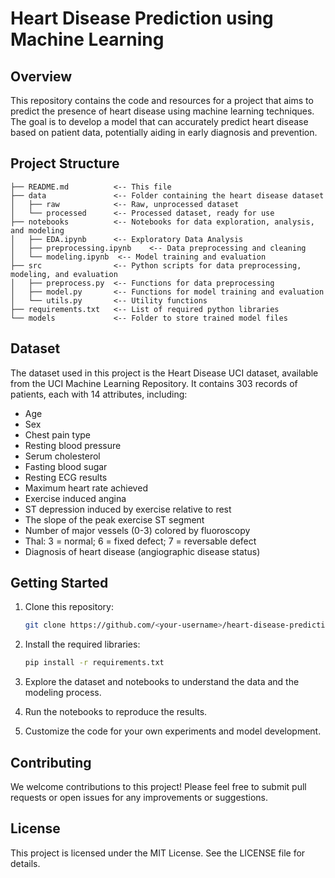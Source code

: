  # Heart Disease Prediction using Machine Learning

## Overview

This repository contains the code and resources for a project that aims to predict the presence of heart disease using machine learning techniques. The goal is to develop a model that can accurately predict heart disease based on patient data, potentially aiding in early diagnosis and prevention.

## Project Structure

```
├── README.md          <-- This file
├── data               <-- Folder containing the heart disease dataset
│   ├── raw            <-- Raw, unprocessed dataset
│   └── processed      <-- Processed dataset, ready for use
├── notebooks          <-- Notebooks for data exploration, analysis, and modeling
│   ├── EDA.ipynb      <-- Exploratory Data Analysis
│   ├── preprocessing.ipynb    <-- Data preprocessing and cleaning
│   └── modeling.ipynb  <-- Model training and evaluation
├── src                <-- Python scripts for data preprocessing, modeling, and evaluation
│   ├── preprocess.py  <-- Functions for data preprocessing
│   ├── model.py       <-- Functions for model training and evaluation
│   └── utils.py       <-- Utility functions
├── requirements.txt   <-- List of required python libraries
└── models             <-- Folder to store trained model files
```

## Dataset

The dataset used in this project is the Heart Disease UCI dataset, available from the UCI Machine Learning Repository. It contains 303 records of patients, each with 14 attributes, including:

* Age
* Sex
* Chest pain type
* Resting blood pressure
* Serum cholesterol
* Fasting blood sugar
* Resting ECG results
* Maximum heart rate achieved
* Exercise induced angina
* ST depression induced by exercise relative to rest
* The slope of the peak exercise ST segment
* Number of major vessels (0-3) colored by fluoroscopy
* Thal: 3 = normal; 6 = fixed defect; 7 = reversable defect
* Diagnosis of heart disease (angiographic disease status)

## Getting Started

1. Clone this repository:

   ```bash
   git clone https://github.com/<your-username>/heart-disease-prediction
   ```

2. Install the required libraries:

   ```bash
   pip install -r requirements.txt
   ```

3. Explore the dataset and notebooks to understand the data and the modeling process.
4. Run the notebooks to reproduce the results.
5. Customize the code for your own experiments and model development.

## Contributing

We welcome contributions to this project! Please feel free to submit pull requests or open issues for any improvements or suggestions.

## License

This project is licensed under the MIT License. See the LICENSE file for details.
